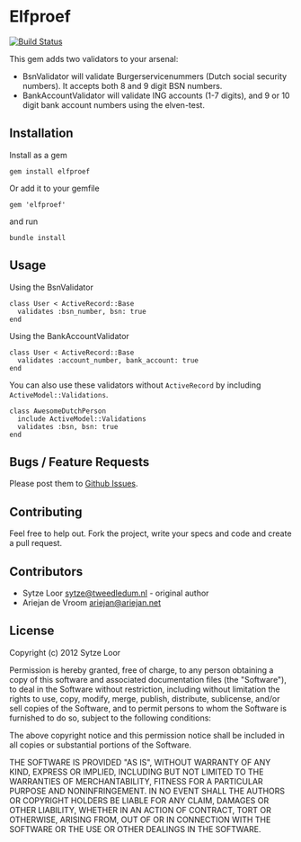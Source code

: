 # Elfproef

[![Build Status](https://secure.travis-ci.org/sytzeloor/elfproef.png?branch=master)](http://travis-ci.org/sytzeloor/elfproef)

This gem adds two validators to your arsenal:

  * BsnValidator will validate Burgerservicenummers (Dutch social security numbers). It accepts both 8 and 9 digit BSN numbers.
  * BankAccountValidator will validate ING accounts (1-7 digits), and 9 or 10 digit bank account numbers using the elven-test.

## Installation

Install as a gem

	gem install elfproef

Or add it to your gemfile

	gem 'elfproef'

and run

	bundle install

## Usage

Using the BsnValidator

    class User < ActiveRecord::Base
      validates :bsn_number, bsn: true
    end

Using the BankAccountValidator

    class User < ActiveRecord::Base
      validates :account_number, bank_account: true
	end

You can also use these validators without `ActiveRecord` by including `ActiveModel::Validations`.
   
    class AwesomeDutchPerson
      include ActiveModel::Validations
      validates :bsn, bsn: true
    end

## Bugs / Feature Requests

Please post them to
[Github Issues](https://github.com/sytzeloor/elfproef/issues).

## Contributing

Feel free to help out. Fork the project, write your specs and code and
create a pull request.

## Contributors

  * Sytze Loor <sytze@tweedledum.nl> - original author
  * Ariejan de Vroom <ariejan@ariejan.net>

## License

Copyright (c) 2012 Sytze Loor

Permission is hereby granted, free of charge, to any person obtaining
a copy of this software and associated documentation files (the
"Software"), to deal in the Software without restriction, including
without limitation the rights to use, copy, modify, merge, publish,
distribute, sublicense, and/or sell copies of the Software, and to
permit persons to whom the Software is furnished to do so, subject to
the following conditions:

The above copyright notice and this permission notice shall be
included in all copies or substantial portions of the Software.

THE SOFTWARE IS PROVIDED "AS IS", WITHOUT WARRANTY OF ANY KIND,
EXPRESS OR IMPLIED, INCLUDING BUT NOT LIMITED TO THE WARRANTIES OF
MERCHANTABILITY, FITNESS FOR A PARTICULAR PURPOSE AND
NONINFRINGEMENT. IN NO EVENT SHALL THE AUTHORS OR COPYRIGHT HOLDERS BE
LIABLE FOR ANY CLAIM, DAMAGES OR OTHER LIABILITY, WHETHER IN AN ACTION
OF CONTRACT, TORT OR OTHERWISE, ARISING FROM, OUT OF OR IN CONNECTION
WITH THE SOFTWARE OR THE USE OR OTHER DEALINGS IN THE SOFTWARE.
